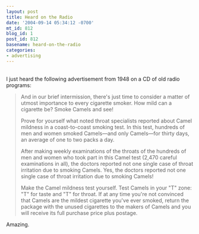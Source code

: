 ```yaml
---
layout: post
title: Heard on the Radio
date: '2004-09-14 05:34:12 -0700'
mt_id: 812
blog_id: 1
post_id: 812
basename: heard-on-the-radio
categories:
- advertising
---
```

<br />I just heard the following advertisement from 1948 on a CD of old radio programs:<blockquote><p>And in our brief intermission, there's just time to consider a matter of utmost importance to every cigarette smoker. How mild can a cigarette be? Smoke Camels and see!</p><p>Prove for yourself what noted throat specialists reported about Camel mildness in a coast-to-coast smoking test. In this test, hundreds of men and women smoked Camels&#x2014;and only Camels&#x2014;for thirty days, an average of one to two packs a day.</p><p>After making weekly examinations of the throats of the hundreds of men and women who took part in this Camel test (2,470 careful examinations in all), the doctors reported not one single case of throat irritation due to smoking Camels. Yes, the doctors reported not one single case of throat irritation due to smoking Camels!</p><p>Make the Camel mildness test yourself. Test Camels in your "T" zone: "T" for taste and "T" for throat. If at any time you're not convinced that Camels are the mildest cigarette you've ever smoked, return the package with the unused cigarettes to the makers of Camels and you will receive its full purchase price plus postage.</p></blockquote>Amazing.<br /><br /><br />
